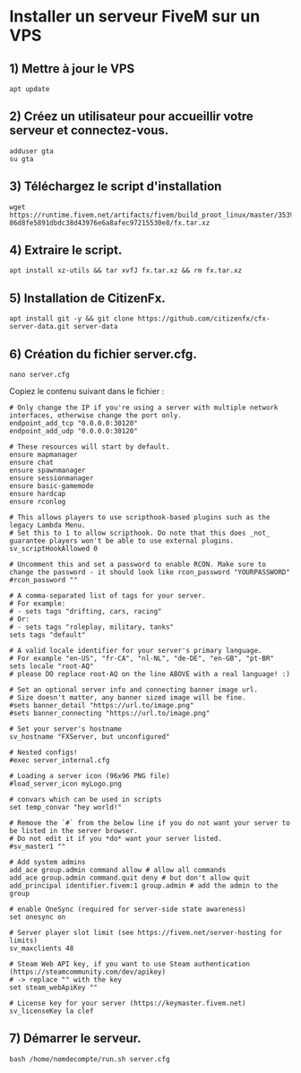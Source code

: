 # Installer un serveur FiveM sur un VPS

## 1) Mettre à jour le VPS

`apt update`

## 2) Créez un utilisateur pour accueillir votre serveur et connectez-vous.

```
adduser gta
su gta
```

## 3) Téléchargez le script d'installation

```
wget https://runtime.fivem.net/artifacts/fivem/build_proot_linux/master/3539-86d8fe5891dbdc38d43976e6a8afec97215530e8/fx.tar.xz
```

## 4) Extraire le script.

`apt install xz-utils && tar xvfJ fx.tar.xz && rm fx.tar.xz`

## 5) Installation de CitizenFx.
```
apt install git -y && git clone https://github.com/citizenfx/cfx-server-data.git server-data
```
## 6) Création du fichier server.cfg.

`nano server.cfg`

Copiez le contenu suivant dans le fichier :
```
# Only change the IP if you're using a server with multiple network interfaces, otherwise change the port only.
endpoint_add_tcp "0.0.0.0:30120"
endpoint_add_udp "0.0.0.0:30120"

# These resources will start by default.
ensure mapmanager
ensure chat
ensure spawnmanager
ensure sessionmanager
ensure basic-gamemode
ensure hardcap
ensure rconlog

# This allows players to use scripthook-based plugins such as the legacy Lambda Menu.
# Set this to 1 to allow scripthook. Do note that this does _not_ guarantee players won't be able to use external plugins.
sv_scriptHookAllowed 0

# Uncomment this and set a password to enable RCON. Make sure to change the password - it should look like rcon_password "YOURPASSWORD"
#rcon_password ""

# A comma-separated list of tags for your server.
# For example:
# - sets tags "drifting, cars, racing"
# Or:
# - sets tags "roleplay, military, tanks"
sets tags "default"

# A valid locale identifier for your server's primary language.
# For example "en-US", "fr-CA", "nl-NL", "de-DE", "en-GB", "pt-BR"
sets locale "root-AQ" 
# please DO replace root-AQ on the line ABOVE with a real language! :)

# Set an optional server info and connecting banner image url.
# Size doesn't matter, any banner sized image will be fine.
#sets banner_detail "https://url.to/image.png"
#sets banner_connecting "https://url.to/image.png"

# Set your server's hostname
sv_hostname "FXServer, but unconfigured"

# Nested configs!
#exec server_internal.cfg

# Loading a server icon (96x96 PNG file)
#load_server_icon myLogo.png

# convars which can be used in scripts
set temp_convar "hey world!"

# Remove the `#` from the below line if you do not want your server to be listed in the server browser.
# Do not edit it if you *do* want your server listed.
#sv_master1 ""

# Add system admins
add_ace group.admin command allow # allow all commands
add_ace group.admin command.quit deny # but don't allow quit
add_principal identifier.fivem:1 group.admin # add the admin to the group

# enable OneSync (required for server-side state awareness)
set onesync on

# Server player slot limit (see https://fivem.net/server-hosting for limits)
sv_maxclients 48

# Steam Web API key, if you want to use Steam authentication (https://steamcommunity.com/dev/apikey)
# -> replace "" with the key
set steam_webApiKey ""

# License key for your server (https://keymaster.fivem.net)
sv_licenseKey la clef
```

## 7) Démarrer le serveur.
`bash /home/nomdecompte/run.sh server.cfg`
